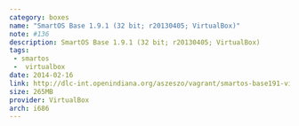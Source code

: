 ```yaml
---
category: boxes
name: "SmartOS Base 1.9.1 (32 bit; r20130405; VirtualBox)"
note: #136
description: SmartOS Base 1.9.1 (32 bit; r20130405; VirtualBox)
tags:
 - smartos
 -  virtualbox
date: 2014-02-16
link: http://dlc-int.openindiana.org/aszeszo/vagrant/smartos-base191-virtualbox-20130405.box
size: 265MB
provider: VirtualBox
arch: i686
---
```

